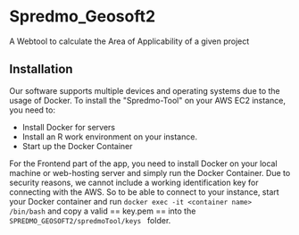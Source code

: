 # Spredmo_Geosoft2
A Webtool to calculate the Area of Applicability of a given project

## Installation
Our software supports multiple devices and operating systems due to the usage of Docker.
To install the "Spredmo-Tool" on your AWS EC2 instance, you need to:
+ Install Docker for servers
+ Install an R work environment on your instance.
+ Start up the Docker Container

For the Frontend part of the app, you need to install Docker on your local machine or web-hosting server and simply run the Docker Container.
Due to security reasons, we cannot include a working identification key for connecting with the AWS. So to be able to connect to your instance,
start your Docker container and run ```docker exec -it <container name> /bin/bash``` and copy a valid == key.pem == into the ```SPREDMO_GEOSOFT2/spredmoTool/keys ``` folder.